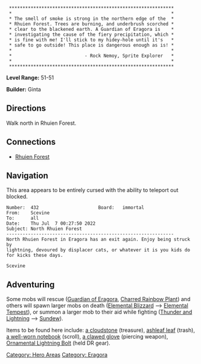 ` *************************************************************`  
` *                                                           *`  
` * The smell of smoke is strong in the northern edge of the  *`  
` * Rhuien Forest. Trees are burning, and underbrush scorched *`  
` * clear to the blackened earth. A Guardian of Eragora is    *`  
` * investigating the cause of the fiery precipitation, which *`  
` * is fine with me! I'll stick to my hidey-hole until it's   *`  
` * safe to go outside! This place is dangerous enough as is! *`  
` *                                                           *`  
` *                           - Rock Nemoy, Sprite Explorer   *`  
` *                                                           *`  
` *************************************************************`

**Level Range:** 51-51

**Builder:** Ginta

## Directions

Walk north in Rhuien Forest.

## Connections

-   [ Rhuien Forest](:Category:Rhuien_Forest.md "wikilink")

## Navigation

This area appears to be entirely cursed with the ability to teleport out
blocked.

    Number:  432                      Board:   immortal
    From:    Scevine
    To:      all
    Date:    Thu Jul  7 00:27:50 2022
    Subject: North Rhuien Forest
    --------------------------------------------------------------
    North Rhuien Forest in Eragora has an exit again. Enjoy being struck by
    lightning, devoured by displacer cats, or whatever it is you kids do
    for kicks these days.

    Scevine

## Adventuring

Some mobs will rescue ([Guardian of
Eragora](Guardian_of_Eragora "wikilink"), [Charred Rainbow
Plant](Charred_Rainbow_Plant "wikilink")) and others will spawn larger
mobs on death ([Elemental Blizzard](Elemental_Blizzard "wikilink") --\>
[Elemental Tempest](Elemental_Tempest "wikilink")), or summon a larger
mob to their aid while fighting ([Thunder and
Lightning](Thunder_and_Lightning "wikilink") --\>
[Sundew](Sundew "wikilink")).

Items to be found here include: [a cloudstone](Cloudstone.md "wikilink")
(treasure), [ashleaf leaf](Ashleaf_Leaf.md "wikilink") (trash), [a
well-worn notebook](Well-Worn_Notebook.md "wikilink") (scroll), [a
clawed glove](Clawed_Glove.md "wikilink") (piercing weapon), [Ornamental
Lightning Bolt](Ornamental_Lightning_Bolt "wikilink") (held DR gear).

[Category: Hero Areas](Category:_Hero_Areas "wikilink") [Category:
Eragora](Category:_Eragora "wikilink")
